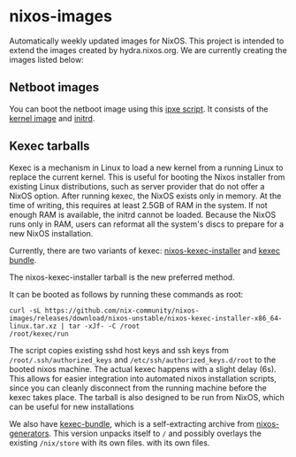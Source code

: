 # nixos-images

Automatically weekly updated images for NixOS. This project is intended to extend the images created by hydra.nixos.org.
We are currently creating the images listed below:

## Netboot images

You can boot the netboot image using this [ipxe script](https://github.com/nix-community/nixos-images/releases/download/nixos-unstable/netboot-x86_64-linux.ipxe).
It consists of the [kernel image](https://github.com/nix-community/nixos-images/releases/download/nixos-unstable/bzImage-x86_64-linux) and [initrd](https://github.com/nix-community/nixos-images/releases/download/nixos-unstable/bzImage-x86_64-linux).

## Kexec tarballs

Kexec is a mechanism in Linux to load a new kernel from a running Linux to
replace the current kernel.  This is useful for booting the Nixos installer from
existing Linux distributions, such as server provider that do not offer a NixOS
option.  After running kexec, the NixOS exists only in memory. At the time of
writing, this requires at least 2.5GB of RAM in the system.  If not enough RAM
is available, the initrd cannot be loaded.  Because the NixOS runs only in RAM,
users can reformat all the system's discs to prepare for a new NixOS
installation.

Currently, there are two variants of kexec: [nixos-kexec-installer](https://github.com/nix-community/nixos-images/releases/download/nixos-unstable/nixos-kexec-installer-x86_64-linux.tar.xz)
and [kexec bundle](https://github.com/nix-community/nixos-images/releases/download/nixos-unstable/kexec-bundle-x86_64-linux).

The nixos-kexec-installer tarball is the new preferred method. 

It can be booted as follows by running these commands as root:

```
curl -sL https://github.com/nix-community/nixos-images/releases/download/nixos-unstable/nixos-kexec-installer-x86_64-linux.tar.xz | tar -xJf- -C /root
/root/kexec/run
```

The script copies existing sshd host keys and ssh keys from
`/root/.ssh/authorized_keys` and `/etc/ssh/authorized_keys.d/root` to the booted nixos machine. The actual kexec happens with a slight delay (6s).
This allows for easier integration into automated nixos installation scripts, since you can cleanly disconnect from the running machine before the kexec takes place.
The tarball is also designed to be run from NixOS, which can be useful for new installations

We also have [kexec-bundle](https://github.com/nix-community/nixos-images/releases/download/nixos-unstable/kexec-bundle-x86_64-linux),
which is a self-extracting archive from [nixos-generators](https://github.com/nix-community/nixos-generators). This version unpacks itself to `/` and possibly overlays the existing `/nix/store` with its own files.  with its own files.
